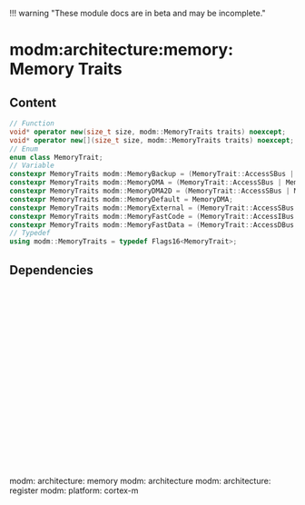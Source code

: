 !!! warning "These module docs are in beta and may be incomplete."

# modm:architecture:memory: Memory Traits



## Content

```cpp
// Function
void* operator new(size_t size, modm::MemoryTraits traits) noexcept;
void* operator new[](size_t size, modm::MemoryTraits traits) noexcept;
// Enum
enum class MemoryTrait;
// Variable
constexpr MemoryTraits modm::MemoryBackup = (MemoryTrait::AccessSBus | MemoryTrait::TypeNonVolatile);
constexpr MemoryTraits modm::MemoryDMA = (MemoryTrait::AccessSBus | MemoryTrait::AccessDMA);
constexpr MemoryTraits modm::MemoryDMA2D = (MemoryTrait::AccessSBus | MemoryTrait::AccessDMA2D);
constexpr MemoryTraits modm::MemoryDefault = MemoryDMA;
constexpr MemoryTraits modm::MemoryExternal = (MemoryTrait::AccessSBus | MemoryTrait::TypeExternal);
constexpr MemoryTraits modm::MemoryFastCode = (MemoryTrait::AccessIBus | MemoryTrait::TypeCoreCoupled);
constexpr MemoryTraits modm::MemoryFastData = (MemoryTrait::AccessDBus | MemoryTrait::TypeCoreCoupled);
// Typedef
using modm::MemoryTraits = typedef Flags16<MemoryTrait>;
```
## Dependencies

<?xml version="1.0" encoding="UTF-8" standalone="no"?>
<!DOCTYPE svg PUBLIC "-//W3C//DTD SVG 1.1//EN"
 "http://www.w3.org/Graphics/SVG/1.1/DTD/svg11.dtd">
<!-- Generated by graphviz version 2.40.1 (0)
 -->
<!-- Title: modm:architecture:memory Pages: 1 -->
<svg width="242pt" height="239pt"
 viewBox="0.00 0.00 242.00 239.00" xmlns="http://www.w3.org/2000/svg" xmlns:xlink="http://www.w3.org/1999/xlink">
<g id="graph0" class="graph" transform="scale(1 1) rotate(0) translate(4 235)">
<title>modm:architecture:memory</title>
<polygon fill="#ffffff" stroke="transparent" points="-4,4 -4,-235 238,-235 238,4 -4,4"/>
<!-- modm_architecture_memory -->
<g id="node1" class="node">
<title>modm_architecture_memory</title>
<polygon fill="#d3d3d3" stroke="#000000" stroke-width="2" points="171,-142 61,-142 61,-89 171,-89 171,-142"/>
<text text-anchor="middle" x="116" y="-126.8" font-family="Times,serif" font-size="14.00" fill="#000000">modm:</text>
<text text-anchor="middle" x="116" y="-111.8" font-family="Times,serif" font-size="14.00" fill="#000000">architecture:</text>
<text text-anchor="middle" x="116" y="-96.8" font-family="Times,serif" font-size="14.00" fill="#000000">memory</text>
</g>
<!-- modm_architecture -->
<g id="node2" class="node">
<title>modm_architecture</title>
<g id="a_node2"><a xlink:href="../modm-architecture" xlink:title="modm:&#10;architecture">
<polygon fill="#d3d3d3" stroke="#000000" points="106,-223.5 0,-223.5 0,-185.5 106,-185.5 106,-223.5"/>
<text text-anchor="middle" x="53" y="-208.3" font-family="Times,serif" font-size="14.00" fill="#000000">modm:</text>
<text text-anchor="middle" x="53" y="-193.3" font-family="Times,serif" font-size="14.00" fill="#000000">architecture</text>
</a>
</g>
</g>
<!-- modm_architecture_memory&#45;&gt;modm_architecture -->
<g id="edge1" class="edge">
<title>modm_architecture_memory&#45;&gt;modm_architecture</title>
<path fill="none" stroke="#000000" d="M97.0979,-142.2029C89.319,-153.1922 80.3129,-165.9151 72.4753,-176.9872"/>
<polygon fill="#000000" stroke="#000000" points="69.407,-175.264 66.4861,-185.4482 75.1205,-179.3083 69.407,-175.264"/>
</g>
<!-- modm_architecture_register -->
<g id="node3" class="node">
<title>modm_architecture_register</title>
<g id="a_node3"><a xlink:href="../modm-architecture-register" xlink:title="modm:&#10;architecture:&#10;register">
<polygon fill="#d3d3d3" stroke="#000000" points="234,-231 124,-231 124,-178 234,-178 234,-231"/>
<text text-anchor="middle" x="179" y="-215.8" font-family="Times,serif" font-size="14.00" fill="#000000">modm:</text>
<text text-anchor="middle" x="179" y="-200.8" font-family="Times,serif" font-size="14.00" fill="#000000">architecture:</text>
<text text-anchor="middle" x="179" y="-185.8" font-family="Times,serif" font-size="14.00" fill="#000000">register</text>
</a>
</g>
</g>
<!-- modm_architecture_memory&#45;&gt;modm_architecture_register -->
<g id="edge2" class="edge">
<title>modm_architecture_memory&#45;&gt;modm_architecture_register</title>
<path fill="none" stroke="#000000" d="M134.9021,-142.2029C141.007,-150.8273 147.8677,-160.5194 154.3262,-169.6434"/>
<polygon fill="#000000" stroke="#000000" points="151.4769,-171.676 160.1113,-177.8159 157.1903,-167.6317 151.4769,-171.676"/>
</g>
<!-- modm_platform_cortex_m -->
<g id="node4" class="node">
<title>modm_platform_cortex_m</title>
<g id="a_node4"><a xlink:href="../modm-platform-cortex-m" xlink:title="modm:&#10;platform:&#10;cortex&#45;m">
<polygon fill="#d3d3d3" stroke="#000000" points="157.5,-53 74.5,-53 74.5,0 157.5,0 157.5,-53"/>
<text text-anchor="middle" x="116" y="-37.8" font-family="Times,serif" font-size="14.00" fill="#000000">modm:</text>
<text text-anchor="middle" x="116" y="-22.8" font-family="Times,serif" font-size="14.00" fill="#000000">platform:</text>
<text text-anchor="middle" x="116" y="-7.8" font-family="Times,serif" font-size="14.00" fill="#000000">cortex&#45;m</text>
</a>
</g>
</g>
<!-- modm_platform_cortex_m&#45;&gt;modm_architecture_memory -->
<g id="edge3" class="edge">
<title>modm_platform_cortex_m&#45;&gt;modm_architecture_memory</title>
<path fill="none" stroke="#000000" d="M116,-53.2029C116,-61.2113 116,-70.1403 116,-78.6802"/>
<polygon fill="#000000" stroke="#000000" points="112.5001,-78.8159 116,-88.8159 119.5001,-78.8159 112.5001,-78.8159"/>
</g>
</g>
</svg>

